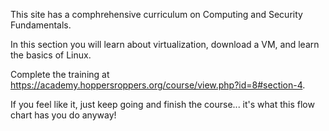This site has a comphrehensive curriculum on Computing and Security Fundamentals. 

In this section you will learn about virtualization, download a VM, and learn the basics of Linux.

Complete the training at <https://academy.hoppersroppers.org/course/view.php?id=8#section-4>.

If you feel like it, just keep going and finish the course... it's what this flow chart has you do anyway!


